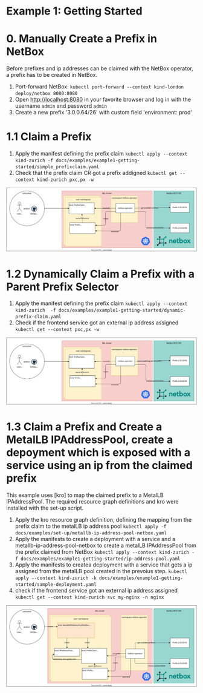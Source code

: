 # Example 1: Getting Started

# 0. Manually Create a Prefix in NetBox

Before prefixes and ip addresses can be claimed with the NetBox operator, a prefix has to be created in NetBox.

1. Port-forward NetBox: `kubectl port-forward --context kind-london deploy/netbox 8080:8080`
2. Open <http://localhost:8080> in your favorite browser and log in with the username `admin` and password `admin`
3. Create a new prefix '3.0.0.64/26' with custom field 'environment: prod'

# 1.1 Claim a Prefix

1. Apply  the manifest defining the prefix claim `kubectl apply --context kind-zurich -f docs/examples/example1-getting-started/simple_prefixclaim.yaml`
2. Check that the prefix claim CR got a prefix addigned `kubectl get --context kind-zurich pxc,px -w`

![Example 1.1](simple_prefixclaim.drawio.svg)

# 1.2 Dynamically Claim a Prefix with a Parent Prefix Selector

1. Apply  the manifest defining the prefix claim `kubectl apply --context kind-zurich  -f docs/examples/example1-getting-started/dynamic-prefix-claim.yaml`
2. Check if the frontend service got an external ip address assigned `kubectl get --context pxc,px -w`

![Example 1.2](dynamic-prefixclaim.drawio.svg)

# 1.3 Claim a Prefix and Create a MetalLB IPAddressPool, create a depoyment which is exposed with a service using an ip from the claimed prefix

This example uses [kro] to map the claimed prefix to a MetalLB IPAddressPool. The required resource graph definitions and kro were installed with the set-up script.

1. Apply the kro resource graph definition, defining the mapping from the prefix claim to the metalLB ip address pool `kubectl apply -f docs/examples/set-up/metallb-ip-address-pool-netbox.yaml`
2. Apply the manifests to create a deployment with a service and a metallb-ip-address-pool-netbox to create a metalLB IPAddressPool from the prefix claimed from NetBox `kubectl apply --context kind-zurich -f docs/examples/example1-getting-started/ip-address-pool.yaml`
3. Apply the manifests to createa deployment with a service that gets a ip assigned from the metalLB pool created in the prevoius step. `kubectl apply --context kind-zurich -k docs/examples/example1-getting-started/sample-deployment.yaml`
4. check if the frontend service got an external ip address assigned `kubectl get --context kind-zurich svc my-nginx -n nginx`


![Example 1.3](metallb-ipaddresspool-netbox.drawio.svg)
